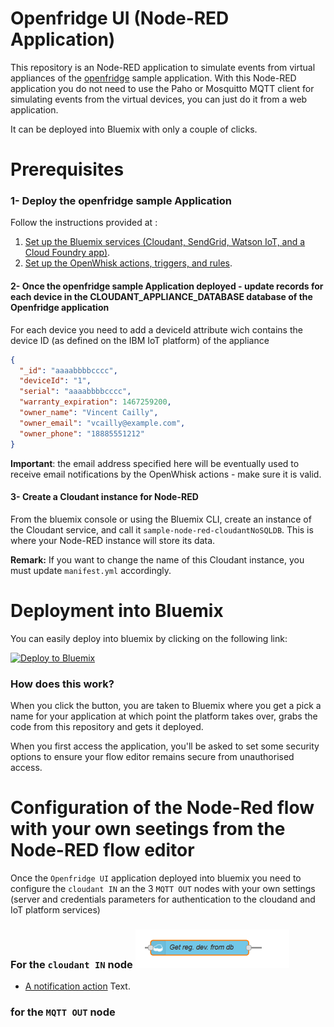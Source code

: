 # Openfridge UI (Node-RED Application)

This repository is an Node-RED application to simulate events from virtual appliances of the [openfridge](https://github.com/IBM/openfridge)  sample application.
With this Node-RED application you do not need to use the Paho or Mosquitto MQTT client for simulating events from the virtual devices, you can just do it from a web application.

It  can be deployed into Bluemix with only a couple of clicks. 

# Prerequisites

### 1- Deploy the openfridge sample Application

Follow the instructions provided at :

1. [Set up the Bluemix services (Cloudant, SendGrid, Watson IoT, and a Cloud Foundry app)](docs/BLUEMIX.md).
2. [Set up the OpenWhisk actions, triggers, and rules](docs/OPENWHISK.md).


#### 2- Once the openfridge sample Application deployed - update records for each device in  the CLOUDANT_APPLIANCE_DATABASE database of the Openfridge application

For each device you need to add a deviceId attribute wich contains the device ID (as defined on the IBM IoT platform) of the appliance 

```json
{
  "_id": "aaaabbbbcccc",
  "deviceId": "1",
  "serial": "aaaabbbbcccc",
  "warranty_expiration": 1467259200,
  "owner_name": "Vincent Cailly",
  "owner_email": "vcailly@example.com",
  "owner_phone": "18885551212"
}
```

**Important**: the email address specified here will be eventually used to receive email notifications by the OpenWhisk actions - make sure it is valid.

#### 3- Create a Cloudant instance for Node-RED

From the bluemix console or using the Bluemix CLI, create an instance of the Cloudant 
service, and call it `sample-node-red-cloudantNoSQLDB`. This is where your Node-RED 
instance will store its data.

**Remark:** If you want to change the name of this Cloudant instance, you must  update  `manifest.yml` accordingly.

# Deployment into Bluemix

You can easily deploy into bluemix by clicking on the following link:


[![Deploy to Bluemix](https://bluemix.net/deploy/button.png)](https://bluemix.net/deploy?repository=https://github.com/vcailly/openfridge-simulator-ui.git)

### How does this work?

When you click the button, you are taken to Bluemix where you get a pick a name
for your application at which point the platform takes over, grabs the code from
this repository and gets it deployed.

When you first access the application, you'll be asked to set some security options
to ensure your flow editor remains secure from unauthorised access.

# Configuration of the Node-Red flow with your own seetings from the Node-RED flow editor
Once the  `Openfridge UI` application deployed into bluemix you need to configure the `cloudant IN` an the 3 `MQTT OUT` nodes with your own settings  (server and credentials parameters for authentication to the cloudand and IoT platform services)

### For the `cloudant IN` node ![Primary workflow 2](doc/cloudant_in.PNG)

* [A notification action](actions/alert-customer-event.js) Text.

    
    
### for the `MQTT OUT` node
